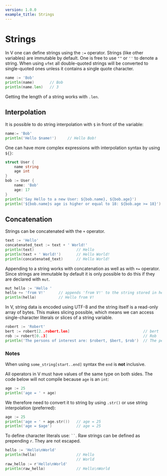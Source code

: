 ```yaml
---
version: 1.0.0
example_title: Strings
---
```


# Strings

In V one can define strings using the `:=` operator. Strings (like other variables) are immutable by default. One is free to use `""` or `''` to denote a string. When using `vfmt` all double-quoted strings will be converted to single-quoted ones unless it contains a single quote character.

```go
name := 'Bob'
println(name)       // Bob
println(name.len)   // 3
```

Getting the length of a string works with `.len`.

## Interpolation

It is possible to do string interpolation with `$` in front of the variable:

```go
name:= 'Bob'
println('Hello $name!')     // Hello Bob!
```

One can have more complex expressions with interpolation syntax by using `${}`:

```go
struct User {
    name string
    age int
}
bob := User {
    name: 'Bob'
    age: 17
}
println('Say Hello to a new User: ${bob.name}, ${bob.age}')             // Say Hello to new User: Bob, 17
println('${bob.name}s age is higher or equal to 18: ${bob.age >= 18}')  // 0 <=> number representation for false
```

## Concatenation

Strings can be concatenated with the `+` operator.

```go
text := 'Hello'
concatenated_text := text + ' World!'
println(text)                   // Hello
println(text + ' World!')       // Hello World!
println(concatenated_text)      // Hello World!
```

Appending to a string works with concatenation as well as with `+=` operator. Since strings are immutable by default it is only possible to do this if they are declared with `mut`.

```go
mut hello := 'Hello '
hello += 'from V!'      // appends 'from V!' to the string stored in hello.
println(hello)          // Hello from V!
```

In V, string data is encoded using UTF-8 and the string itself is a read-only array of bytes. This makes slicing possible, which means we can access single-character literals or slices of a string variable.

```go
robert := 'Robert'
bert := robert[2..robert.len]                                 // bert
rob := robert[0..3]                                           // Rob
println('The persons of interest are: $robert, $bert, $rob')  // The persons of interest are: Robert, bert, Rob
```

### Notes

When using `some_string[start..end]` syntax the `end` is **not** inclusive.

All operators in V must have values of the same type on both sides. The code below will not compile because `age` is an `int`:

```go
age := 25
println('age = ' + age)
```

We therefore need to convert it to string by using `.str()` or use string interpolation (preferred):

```go
age := 25
println('age = ' + age.str())   // age = 25
println('age = $age')           // age = 25
```

To define character literals use: ` `` `. Raw strings can be defined as prepending `r`. They are not escaped.

```go
hello := 'Hello\nWorld'
println(hello)                  // Hello
                                // World
raw_hello := r'Hello\nWorld'
println(raw_hello)              // Hello\nWorld
```
